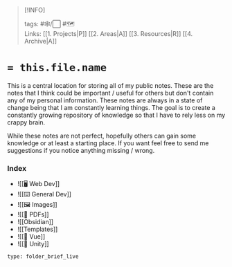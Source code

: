 
> [!INFO]
> 
> tags:  #🕸️/⬜ #🗺️  
> Links: [[1. Projects|P]] [[2. Areas|A]] [[3. Resources|R]] [[4. Archive|A]]


# `= this.file.name`

This is a central location for storing all of my public notes. These are the notes that I think could be important / useful for others but don't contain any of my personal information. These notes are always in a state of change being that I am constantly learning things. The goal is to create a constantly growing repository of knowledge so that I have to rely less on my crappy brain. 

While these notes are not perfect, hopefully others can gain some knowledge or at least a starting place. If you want feel free to send me suggestions if you notice anything missing / wrong.

### Index

- ![[🖥️ Web Dev]]
- ![[⌨️ General Dev]]
- ![[🖼️ Images]]
- ![[📑 PDFs]]
- ![[Obsidian]]
- ![[Templates]]
- ![[💚 Vue]]
- ![[🔲 Unity]]

```ccard
type: folder_brief_live
```
